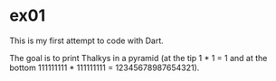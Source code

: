 ex01
====

This is my first attempt to code with Dart.

The goal is to print Thalkys in a pyramid 
(at the tip 1 * 1 = 1 and at the bottom 111111111 * 111111111 = 12345678987654321).

